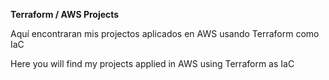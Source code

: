 **Terraform / AWS Projects**

Aquí encontraran mis projectos aplicados en AWS usando Terraform como IaC

Here you will find my projects applied in AWS using Terraform as IaC

